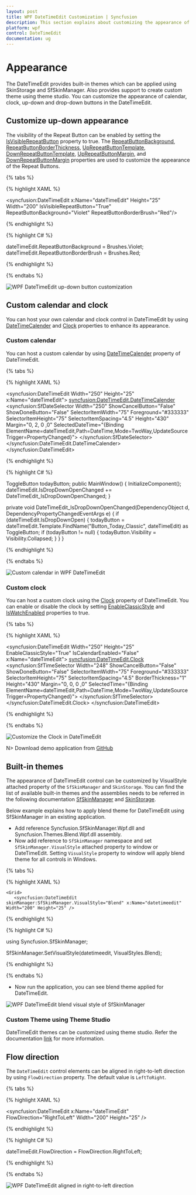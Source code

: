 ```yaml
---
layout: post
title: WPF DateTimeEdit Customization | Syncfusion 
description: This section explains about customizing the appearance of calendar, clock, drop-down button and various styles available in DateTimeEdit.
platform: wpf
control: DateTimeEdit
documentation: ug
---
```


# Appearance     

The DateTimeEdit provides built-in themes which can be applied using SkinStorage and SfSkinManager. Also provides support to create custom theme using theme studio. You can customize the appearance of calendar, clock, up-down and drop-down buttons in the DateTimeEdit.

## Customize up-down appearance

 The visibility of the Repeat Button can be enabled by setting the [IsVisibleRepeatButton](https://help.syncfusion.com/cr/cref_files/wpf/Syncfusion.Shared.Wpf~Syncfusion.Windows.Shared.DateTimeBase~IsVisibleRepeatButton.html) property to true. The [RepeatButtonBackground](https://help.syncfusion.com/cr/cref_files/wpf/Syncfusion.Shared.Wpf~Syncfusion.Windows.Shared.DateTimeBase~RepeatButtonBackground.html), [RepeatButtonBorderThickness](https://help.syncfusion.com/cr/cref_files/wpf/Syncfusion.Shared.Wpf~Syncfusion.Windows.Shared.DateTimeBase~RepeatButtonBorderThickness.html), [UpRepeatButtonTemplate](https://help.syncfusion.com/cr/cref_files/wpf/Syncfusion.Shared.Wpf~Syncfusion.Windows.Shared.DateTimeBase~UpRepeatButtonTemplate.html), [DownRepeatButtonTemplate](https://help.syncfusion.com/cr/cref_files/wpf/Syncfusion.Shared.Wpf~Syncfusion.Windows.Shared.DateTimeBase~DownRepeatButtonTemplate.html), [UpRepeatButtonMargin](https://help.syncfusion.com/cr/cref_files/wpf/Syncfusion.Shared.Wpf~Syncfusion.Windows.Shared.DateTimeBase~UpRepeatButtonMargin.html), and [DownRepeatButtonMargin](https://help.syncfusion.com/cr/cref_files/wpf/Syncfusion.Shared.Wpf~Syncfusion.Windows.Shared.DateTimeBase~DownRepeatButtonMargin.html) properties are used to customize the appearance of the Repeat Buttons.

{% tabs %}

{% highlight XAML %}

<syncfusion:DateTimeEdit x:Name="dateTimeEdit" Height="25" Width="200" IsVisibleRepeatButton="True" RepeatButtonBackground="Violet" RepeatButtonBorderBrush="Red"/>          

{% endhighlight %}

{% highlight C# %}

dateTimeEdit.RepeatButtonBackground = Brushes.Violet;
dateTimeEdit.RepeatButtonBorderBrush = Brushes.Red;

{% endhighlight %}

{% endtabs %}

![WPF DateTimeEdit up-down button customization](appearance-images/wpf-datetimeedit-up-down-customize.png)

## Custom calendar and clock

You can host your own calendar and clock control in DateTimeEdit by using [DateTimeCalender](https://help.syncfusion.com/cr/wpf/Syncfusion.Shared.Wpf~Syncfusion.Windows.Shared.DateTimeEdit~DateTimeCalender.html) and [Clock](https://help.syncfusion.com/cr/wpf/Syncfusion.Shared.Wpf~Syncfusion.Windows.Shared.DateTimeEdit~Clock.html) properties to enhance its appearance.

### Custom calendar

You can host a custom calendar by using [DateTimeCalender](https://help.syncfusion.com/cr/wpf/Syncfusion.Shared.Wpf~Syncfusion.Windows.Shared.DateTimeEdit~DateTimeCalender.html) property of DateTimeEdit. 

{% tabs %}

{% highlight XAML %}

<syncfusion:DateTimeEdit Width="250" Height="25" x:Name="dateTimeEdit">
    <syncfusion:DateTimeEdit.DateTimeCalender>
        <syncfusion:SfDateSelector Width="250" ShowCancelButton="False" ShowDoneButton="False" SelectorItemWidth="75" Foreground="#333333" SelectorItemHeight="75" SelectorItemSpacing="4.5" Height="430" Margin="0, 2, 0 ,0" SelectedDateTime="{Binding ElementName=dateTimeEdit,Path=DateTime,Mode=TwoWay,UpdateSourceTrigger=PropertyChanged}">
        </syncfusion:SfDateSelector>
    </syncfusion:DateTimeEdit.DateTimeCalender>
</syncfusion:DateTimeEdit>

{% endhighlight %}

{% highlight C# %}

ToggleButton todayButton;
public MainWindow()
{
    InitializeComponent();
    dateTimeEdit.IsDropDownOpenChanged += DateTimeEdit_IsDropDownOpenChanged;
}

private void DateTimeEdit_IsDropDownOpenChanged(DependencyObject d, DependencyPropertyChangedEventArgs e)
{
    if (dateTimeEdit.IsDropDownOpen)
    {
        todayButton = dateTimeEdit.Template.FindName("Button_Today_Classic", dateTimeEdit) as ToggleButton;
        if (todayButton != null)
        {
            todayButton.Visibility = Visibility.Collapsed;
        }
    }
}

{% endhighlight  %}

{% endtabs %}

![Custom calendar in WPF DateTimeEdit](appearance-images/wpf-datetimeedit-custom-calendar.png)

### Custom clock

You can host a custom clock using the [Clock](https://help.syncfusion.com/cr/wpf/Syncfusion.Shared.Wpf~Syncfusion.Windows.Shared.DateTimeEdit~Clock.html) property of DateTimeEdit. You can enable or disable the clock by setting [EnableClassicStyle](https://help.syncfusion.com/cr/wpf/Syncfusion.Shared.Wpf~Syncfusion.Windows.Shared.DateTimeEdit~EnableClassicStyle.html) and [IsWatchEnabled](https://help.syncfusion.com/cr/cref_files/wpf/Syncfusion.Shared.Wpf~Syncfusion.Windows.Shared.DateTimeBase~IsWatchEnabled.html) properties to true.

{% tabs %}

{% highlight XAML %}

<syncfusion:DateTimeEdit Width="250" Height="25" EnableClassicStyle="True" IsCalendarEnabled="False" x:Name="dateTimeEdit">
    <syncfusion:DateTimeEdit.Clock>
        <syncfusion:SfTimeSelector Width="248" ShowCancelButton="False" ShowDoneButton="False" SelectorItemWidth="75" Foreground="#333333" SelectorItemHeight="75" SelectorItemSpacing="4.5" BorderThickness="1" Height="430" Margin="0, 0, 0 ,0" SelectedTime="{Binding ElementName=dateTimeEdit,Path=DateTime,Mode=TwoWay,UpdateSourceTrigger=PropertyChanged}">
        </syncfusion:SfTimeSelector>
    </syncfusion:DateTimeEdit.Clock>
</syncfusion:DateTimeEdit>

{% endhighlight %}

{% endtabs %}

![Customize the Clock in DateTimeEdit](appearance-images/wpf-datetimeedit-custom-clock.png)

N> Download demo application from [GitHub](https://github.com/SyncfusionExamples/wpf-date-time-edit-examples/tree/master/Samples/Custom-clock-and-calendar)

## Built-in themes

The appearance of DateTimeEdit control can be customized by VisualStyle attached property of the `SfSkinManager` and `SkinStorage`. You can find the list of available built-in themes and the assemblies needs to be referred in the following documentation [SfSkinManager](https://help.syncfusion.com/wpf/themes/getting-started) and [SkinStorage](https://help.syncfusion.com/wpf/skinmanager/overview).

Below example explains how to apply blend theme for DateTimeEdit using SfSkinManager in an existing application.

* Add reference Syncfusion.SfSkinManager.Wpf.dll and Syncfusion.Themes.Blend.Wpf.dll assembly.
* Now add reference to `SfSkinManager` namespace and set `SfSkinManager.VisualStyle` attached property to window or DateTimeEdit. Setting `VisualStyle` property to window will apply blend theme for all controls in Windows.

{% tabs %}

{% highlight XAML %}

<Window x:Class="DateTimeEdit_sample.MainWindow"
        xmlns="http://schemas.microsoft.com/winfx/2006/xaml/presentation"
        xmlns:x="http://schemas.microsoft.com/winfx/2006/xaml"                          
        xmlns:syncfusion="http://schemas.syncfusion.com/wpf"
        xmlns:local="clr-namespace:DateTimeEdit_sample"
        xmlns:skinManager="clr-namespace:Syncfusion.SfSkinManager;assembly=Syncfusion.SfSkinManager.WPF"
        Title="Visual Styles Demo"  Icon="App.ico"
        Width="1200" Height="720"
        WindowStartupLocation="CenterScreen">

    <Grid>             
       <syncfusion:DateTimeEdit skinManager:SfSkinManager.VisualStyle="Blend" x:Name="datetimeedit" Width="200" Height="25" />
   </Grid>

</Window>                        

{% endhighlight %}

{% highlight C# %}

using Syncfusion.SfSkinManager;

SfSkinManager.SetVisualStyle(datetimeedit, VisualStyles.Blend);

{% endhighlight %}

{% endtabs %}

* Now run the application, you can see blend theme applied for DateTimeEdit.

![WPF DateTimeEdit blend visual style of SfSkinManager](appearance-images/wpf-datetimeedit-sfskinmanager-theme.png)

### Custom Theme using Theme Studio

DateTimeEdit themes can be customized using theme studio. Refer the documentation [link](https://help.syncfusion.com/wpf/themes/theme-studio) for more information.

## Flow direction 

The `DateTimeEdit` control elements can be aligned in right-to-left direction by using `FlowDirection` property. The default value is `LeftToRight`.  

{% tabs %}

{% highlight XAML %}

<syncfusion:DateTimeEdit x:Name="dateTimeEdit" FlowDirection="RightToLeft" Width="200" Height="25" />          

{% endhighlight %}

{% highlight C# %}

dateTimeEdit.FlowDirection = FlowDirection.RightToLeft;

{% endhighlight %}

{% endtabs %}

![WPF DateTimeEdit aligned in right-to-left direction](appearance-images/wpf-datetimeedit-flow-direction.png)